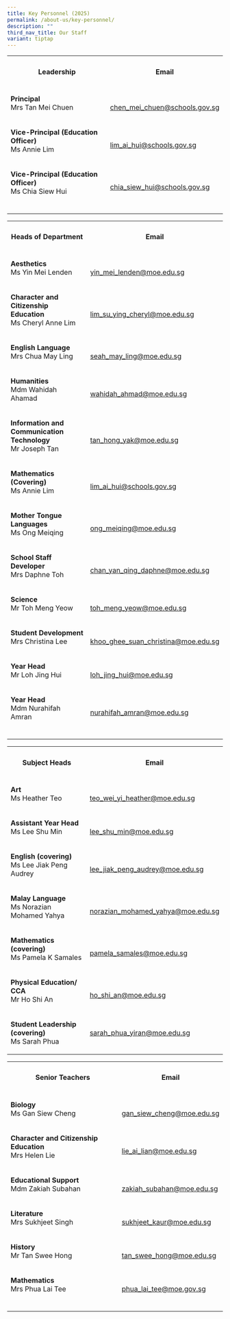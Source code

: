 ```yaml
---
title: Key Personnel (2025)
permalink: /about-us/key-personnel/
description: ""
third_nav_title: Our Staff
variant: tiptap
---
```

<table style="minWidth: 50px">
<colgroup>
<col>
<col>
</colgroup>
<tbody>
<tr>
<th rowspan="1" colspan="1">
<h4>Leadership</h4>
</th>
<th rowspan="1" colspan="1">
<h4>Email</h4>
</th>
</tr>
<tr>
<td rowspan="1" colspan="1">
<p><strong>Principal</strong> 
<br>Mrs Tan Mei Chuen</p>
</td>
<td rowspan="1" colspan="1">
<p>
<br><a href="mailto:chen_mei_chuen@schools.gov.sg" rel="noopener noreferrer nofollow" target="_blank">chen_mei_chuen@schools.gov.sg</a>
</p>
</td>
</tr>
<tr>
<td rowspan="1" colspan="1">
<p><strong>Vice-Principal (Education Officer)</strong> 
<br>Ms Annie Lim</p>
</td>
<td rowspan="1" colspan="1">
<p>
<br><a href="mailto:lim_ai_hui@schools.gov.sg" rel="noopener noreferrer nofollow" target="_blank">lim_ai_hui@schools.gov.sg</a>
</p>
</td>
</tr>
<tr>
<td rowspan="1" colspan="1">
<p><strong>Vice-Principal (Education Officer)</strong> 
<br>Ms Chia Siew Hui</p>
</td>
<td rowspan="1" colspan="1">
<p>
<br><a href="mailto:chia_siew_hui@schools.gov.sg" rel="noopener noreferrer nofollow" target="_blank">chia_siew_hui@schools.gov.sg</a>
</p>
</td>
</tr>
<tr>
<td rowspan="1" colspan="1">
<p></p>
</td>
<td rowspan="1" colspan="1">
<p></p>
</td>
</tr>
</tbody>
</table>
<table style="minWidth: 50px">
<colgroup>
<col>
<col>
</colgroup>
<tbody>
<tr>
<th rowspan="1" colspan="1">
<h4>Heads of Department</h4>
</th>
<th rowspan="1" colspan="1">
<h4>Email</h4>
</th>
</tr>
<tr>
<td rowspan="1" colspan="1">
<p><strong>Aesthetics</strong> 
<br>Ms Yin Mei Lenden</p>
</td>
<td rowspan="1" colspan="1">
<p>
<br><a href="mailto:yin_mei_lenden@moe.edu.sg" rel="noopener noreferrer nofollow" target="_blank">yin_mei_lenden@moe.edu.sg</a>
</p>
</td>
</tr>
<tr>
<td rowspan="1" colspan="1">
<p><strong>Character and Citizenship Education</strong> 
<br>Ms Cheryl Anne Lim</p>
</td>
<td rowspan="1" colspan="1">
<p>
<br><a href="mailto:lim_su_ying_cheryl@moe.edu.sg" rel="noopener noreferrer nofollow" target="_blank">lim_su_ying_cheryl@moe.edu.sg</a>
</p>
</td>
</tr>
<tr>
<td rowspan="1" colspan="1">
<p><strong>English Language</strong> 
<br>Mrs Chua May Ling</p>
</td>
<td rowspan="1" colspan="1">
<p>
<br><a href="mailto:seah_may_ling@moe.edu.sg" rel="noopener noreferrer nofollow" target="_blank">seah_may_ling@moe.edu.sg</a>
</p>
</td>
</tr>
<tr>
<td rowspan="1" colspan="1">
<p><strong>Humanities</strong> 
<br>Mdm Wahidah Ahamad</p>
</td>
<td rowspan="1" colspan="1">
<p>
<br><a href="mailto:wahidah_ahmad@moe.edu.sg" rel="noopener noreferrer nofollow" target="_blank">wahidah_ahmad@moe.edu.sg</a>
</p>
</td>
</tr>
<tr>
<td rowspan="1" colspan="1">
<p><strong>Information and Communication Technology</strong> 
<br>Mr Joseph Tan</p>
</td>
<td rowspan="1" colspan="1">
<p>
<br><a href="mailto:tan_hong_yak@moe.edu.sg" rel="noopener noreferrer nofollow" target="_blank">tan_hong_yak@moe.edu.sg</a>
</p>
</td>
</tr>
<tr>
<td rowspan="1" colspan="1">
<p><strong>Mathematics (Covering)</strong> 
<br>Ms Annie Lim</p>
</td>
<td rowspan="1" colspan="1">
<p>
<br><a href="mailto:lim_ai_hui@schools.gov.sg" rel="noopener noreferrer nofollow" target="_blank">lim_ai_hui@schools.gov.sg</a>
</p>
</td>
</tr>
<tr>
<td rowspan="1" colspan="1">
<p><strong>Mother Tongue Languages</strong> 
<br>Ms Ong Meiqing</p>
</td>
<td rowspan="1" colspan="1">
<p>
<br><a href="mailto:ong_meiqing@moe.edu.sg" rel="noopener noreferrer nofollow" target="_blank">ong_meiqing@moe.edu.sg</a>
</p>
</td>
</tr>
<tr>
<td rowspan="1" colspan="1">
<p><strong>School Staff Developer</strong> 
<br>Mrs Daphne Toh</p>
</td>
<td rowspan="1" colspan="1">
<p>
<br><a href="mailto:chan_yan_qing_daphne@moe.edu.sg" rel="noopener noreferrer nofollow" target="_blank">chan_yan_qing_daphne@moe.edu.sg</a>
</p>
</td>
</tr>
<tr>
<td rowspan="1" colspan="1">
<p><strong>Science</strong> 
<br>Mr Toh Meng Yeow</p>
</td>
<td rowspan="1" colspan="1">
<p>
<br><a href="mailto:toh_meng_yeow@moe.edu.sg" rel="noopener noreferrer nofollow" target="_blank">toh_meng_yeow@moe.edu.sg</a>
</p>
</td>
</tr>
<tr>
<td rowspan="1" colspan="1">
<p><strong>Student Development</strong> 
<br>Mrs Christina Lee</p>
</td>
<td rowspan="1" colspan="1">
<p>
<br><a href="mailto:khoo_ghee_suan_christina@moe.edu.sg" rel="noopener noreferrer nofollow" target="_blank">khoo_ghee_suan_christina@moe.edu.sg</a>
</p>
</td>
</tr>
<tr>
<td rowspan="1" colspan="1">
<p><strong>Year Head</strong> 
<br>Mr Loh Jing Hui</p>
</td>
<td rowspan="1" colspan="1">
<p>
<br><a href="mailto:loh_jing_hui@moe.edu.sg" rel="noopener noreferrer nofollow" target="_blank">loh_jing_hui@moe.edu.sg</a>
</p>
</td>
</tr>
<tr>
<td rowspan="1" colspan="1">
<p><strong>Year Head</strong> 
<br>Mdm Nurahifah Amran</p>
</td>
<td rowspan="1" colspan="1">
<p>
<br><a href="mailto:nurahifah_amran@moe.edu.sg" rel="noopener noreferrer nofollow" target="_blank">nurahifah_amran@moe.edu.sg</a>
</p>
</td>
</tr>
<tr>
<td rowspan="1" colspan="1">
<p></p>
</td>
<td rowspan="1" colspan="1">
<p></p>
</td>
</tr>
</tbody>
</table>
<table style="minWidth: 50px">
<colgroup>
<col>
<col>
</colgroup>
<tbody>
<tr>
<th rowspan="1" colspan="1">
<h4>Subject Heads</h4>
</th>
<th rowspan="1" colspan="1">
<h4>Email</h4>
</th>
</tr>
<tr>
<td rowspan="1" colspan="1">
<p><strong>Art</strong> 
<br>Ms Heather Teo</p>
</td>
<td rowspan="1" colspan="1">
<p>
<br><a href="mailto:teo_wei_yi_heather@moe.edu.sg" rel="noopener noreferrer nofollow" target="_blank">teo_wei_yi_heather@moe.edu.sg</a>
</p>
</td>
</tr>
<tr>
<td rowspan="1" colspan="1">
<p><strong>Assistant Year Head</strong> 
<br>Ms Lee Shu Min</p>
</td>
<td rowspan="1" colspan="1">
<p>
<br><a href="mailto:lee_shu_min@moe.edu.sg" rel="noopener noreferrer nofollow" target="_blank">lee_shu_min@moe.edu.sg</a>
</p>
</td>
</tr>
<tr>
<td rowspan="1" colspan="1">
<p><strong>English</strong>  <strong>(covering)</strong>
<br>Ms Lee Jiak Peng Audrey</p>
</td>
<td rowspan="1" colspan="1">
<p>
<br><a href="mailto:lee_jiak_peng_audrey@moe.edu.sg" rel="noopener noreferrer nofollow" target="_blank">lee_jiak_peng_audrey@moe.edu.sg</a>
</p>
</td>
</tr>
<tr>
<td rowspan="1" colspan="1">
<p><strong>Malay Language</strong> 
<br>Ms Norazian Mohamed Yahya</p>
</td>
<td rowspan="1" colspan="1">
<p>
<br><a href="mailto:norazian_mohamed_yahya@moe.edu.sg" rel="noopener noreferrer nofollow" target="_blank">norazian_mohamed_yahya@moe.edu.sg</a>
</p>
</td>
</tr>
<tr>
<td rowspan="1" colspan="1">
<p><strong>Mathematics (covering)</strong>
<br>Ms Pamela K Samales</p>
</td>
<td rowspan="1" colspan="1">
<p>
<br><a href="pamela_samales@moe.edu.sg" rel="noopener noreferrer nofollow" target="_blank">pamela_samales@moe.edu.sg</a>
</p>
</td>
</tr>
<tr>
<td rowspan="1" colspan="1">
<p><strong>Physical Education/ CCA</strong> 
<br>Mr Ho Shi An</p>
</td>
<td rowspan="1" colspan="1">
<p>
<br><a href="mailto:ho_shi_an@moe.edu.sg" rel="noopener noreferrer nofollow" target="_blank">ho_shi_an@moe.edu.sg</a>
</p>
</td>
</tr>
<tr>
<td rowspan="1" colspan="1">
<p><strong>Student Leadership (covering)</strong> 
<br>Ms Sarah Phua</p>
</td>
<td rowspan="1" colspan="1">
<p></p>
<p><a href="mailto:sarah_phua_yiran@moe.edu.sg" rel="noopener noreferrer nofollow" target="_blank">sarah_phua_yiran@moe.edu.sg</a>
</p>
</td>
</tr>
</tbody>
</table>
<table style="minWidth: 50px">
<colgroup>
<col>
<col>
</colgroup>
<tbody>
<tr>
<th rowspan="1" colspan="1">
<h4>Senior Teachers</h4>
</th>
<th rowspan="1" colspan="1">
<h4>Email</h4>
</th>
</tr>
<tr>
<td rowspan="1" colspan="1">
<p><strong>Biology</strong>
<br>Ms Gan Siew Cheng</p>
</td>
<td rowspan="1" colspan="1">
<p>
<br><a href="mailto:gan_siew_cheng@moe.edu.sg" rel="noopener nofollow" target="_blank">gan_siew_cheng@moe.edu.sg</a>
</p>
</td>
</tr>
<tr>
<td rowspan="1" colspan="1">
<p><strong>Character and Citizenship Education</strong> 
<br>Mrs Helen Lie</p>
</td>
<td rowspan="1" colspan="1">
<p>
<br><a href="mailto:lie_ai_lian@moe.edu.sg" rel="noopener noreferrer nofollow" target="_blank">lie_ai_lian@moe.edu.sg</a>
</p>
</td>
</tr>
<tr>
<td rowspan="1" colspan="1">
<p><strong>Educational Support</strong> 
<br>Mdm Zakiah Subahan</p>
</td>
<td rowspan="1" colspan="1">
<p>
<br><a href="mailto:zakiah_subahan@moe.edu.sg" rel="noopener noreferrer nofollow" target="_blank">zakiah_subahan@moe.edu.sg</a>
</p>
</td>
</tr>
<tr>
<td rowspan="1" colspan="1">
<p><strong>Literature</strong> 
<br>Mrs Sukhjeet Singh</p>
</td>
<td rowspan="1" colspan="1">
<p>
<br><a href="mailto:sukhjeet_kaur@moe.edu.sg" rel="noopener noreferrer nofollow" target="_blank">sukhjeet_kaur@moe.edu.sg</a>
</p>
</td>
</tr>
<tr>
<td rowspan="1" colspan="1">
<p><strong>History</strong> 
<br>Mr Tan Swee Hong</p>
</td>
<td rowspan="1" colspan="1">
<p>
<br><a href="mailto:tan_swee_hong@moe.edu.sg" rel="noopener noreferrer nofollow" target="_blank">tan_swee_hong@moe.edu.sg</a>
</p>
</td>
</tr>
<tr>
<td rowspan="1" colspan="1">
<p><strong>Mathematics</strong> 
<br>Mrs Phua Lai Tee</p>
</td>
<td rowspan="1" colspan="1">
<p>
<br><a href="mailto:phua_lai_tee@moe.gov.sg" rel="noopener noreferrer nofollow" target="_blank">phua_lai_tee@moe.gov.sg</a>
</p>
</td>
</tr>
<tr>
<td rowspan="1" colspan="1">
<p></p>
</td>
<td rowspan="1" colspan="1">
<p></p>
</td>
</tr>
</tbody>
</table>
<p></p>